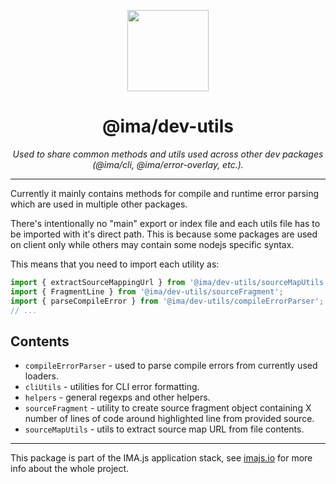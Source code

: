 <p align="center">
  <img height="130" src="https://imajs.io/img/logo.svg">
</p>

<h1 align="center">@ima/dev-utils</h1>
  <p align="center"><i>Used to share common methods and utils used across other dev packages (@ima/cli, @ima/error-overlay, etc.).</i>
</p>

---

Currently it mainly contains methods for compile and runtime error parsing which are used in multiple other packages.

There's intentionally no "main" export or index file and each utils file has to be imported with it's direct path. This is because some packages are used on client only while others may contain some nodejs specific syntax.

This means that you need to import each utility as:
```javascript
import { extractSourceMappingUrl } from '@ima/dev-utils/sourceMapUtils';
import { FragmentLine } from '@ima/dev-utils/sourceFragment';
import { parseCompileError } from '@ima/dev-utils/compileErrorParser';
// ...
```


## Contents
- `compileErrorParser` - used to parse compile errors from currently used loaders.
- `cliUtils` - utilities for CLI error formatting.
- `helpers` - general regexps and other helpers.
- `sourceFragment` - utility to create source fragment object containing X number of lines of code around highlighted line from provided source.
- `sourceMapUtils` - utils to extract source map URL from file contents.

---

This package is part of the IMA.js application stack, see [imajs.io](https://imajs.io/) for more info about the whole project.
